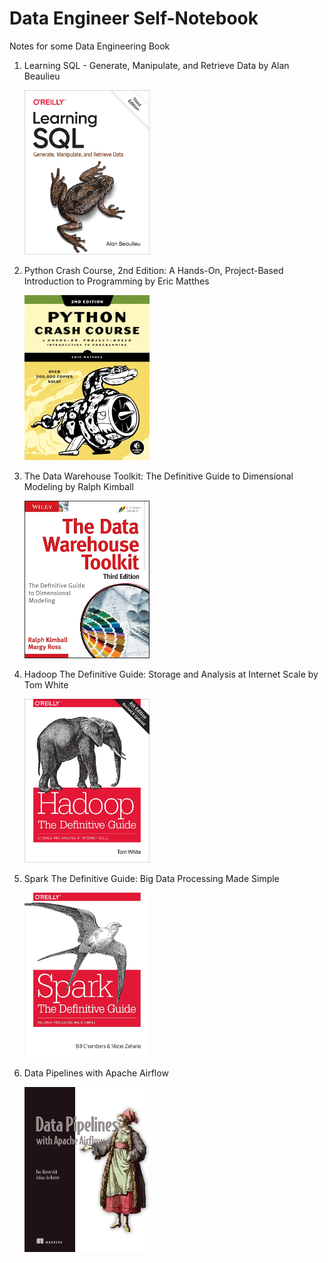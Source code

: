 # Data Engineer Self-Notebook

Notes for some Data Engineering Book

1. Learning SQL - Generate, Manipulate, and Retrieve Data by Alan Beaulieu 

    <img src="docs/learning_sql.jpg" style="width:200px;"/>

2. Python Crash Course, 2nd Edition: A Hands-On, Project-Based Introduction to Programming by Eric Matthes

    <img src="docs/python_crash_course.jpg" style="width:200px;"/>

3. The Data Warehouse Toolkit: The Definitive Guide to Dimensional Modeling by Ralph Kimball

    <img src="docs/dw_toolkit.jpg" style="width:200px;">
    
4. Hadoop The Definitive Guide: Storage and Analysis at Internet Scale by Tom White

    <img src="docs/hadoop_the_definitive_guide.jpg" style="width:200px;">
    
5. Spark The Definitive Guide: Big Data Processing Made Simple

    <img src="docs/spark_the_definitive_guide.jpg" style="width:200px;">

6. Data Pipelines with Apache Airflow

    <img src="docs/data_pipelines_with_airflow.jpg" style="width:200px;">
